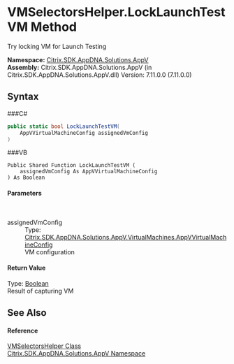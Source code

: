 # VMSelectorsHelper.LockLaunchTestVM Method 
 

Try locking VM for Launch Testing

**Namespace:**&nbsp;<a href="N_Citrix_SDK_AppDNA_Solutions_AppV">Citrix.SDK.AppDNA.Solutions.AppV</a><br />**Assembly:**&nbsp;Citrix.SDK.AppDNA.Solutions.AppV (in Citrix.SDK.AppDNA.Solutions.AppV.dll) Version: 7.11.0.0 (7.11.0.0)

## Syntax

###C#
```csharp
public static bool LockLaunchTestVM(
	AppVVirtualMachineConfig assignedVmConfig
)
```

###VB
```vbnet
Public Shared Function LockLaunchTestVM ( 
	assignedVmConfig As AppVVirtualMachineConfig
) As Boolean
```


#### Parameters
&nbsp;<dl><dt>assignedVmConfig</dt><dd>Type: <a href="T_Citrix_SDK_AppDNA_Solutions_AppV_VirtualMachines_AppVVirtualMachineConfig">Citrix.SDK.AppDNA.Solutions.AppV.VirtualMachines.AppVVirtualMachineConfig</a><br />VM configuration</dd></dl>

#### Return Value
Type: <a href="http://msdn2.microsoft.com/en-us/library/a28wyd50" target="_blank">Boolean</a><br />Result of capturing VM

## See Also


#### Reference
<a href="T_Citrix_SDK_AppDNA_Solutions_AppV_VMSelectorsHelper">VMSelectorsHelper Class</a><br /><a href="N_Citrix_SDK_AppDNA_Solutions_AppV">Citrix.SDK.AppDNA.Solutions.AppV Namespace</a><br />